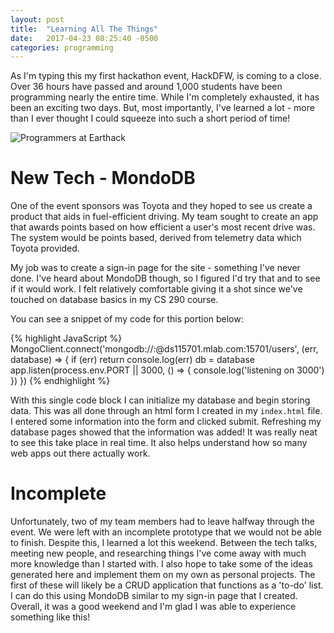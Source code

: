 ```yaml
---
layout: post
title:  "Learning All The Things"
date:   2017-04-23 08:25:40 -0500
categories: programming 
---
```


As I'm typing this my first hackathon event, HackDFW, is coming to a close. Over 36 hours have passed and around 1,000 students have been programming nearly the entire time. While I'm completely exhausted, it has been an exciting two days. But, most importantly, I've learned a lot - more than I ever thought I could squeeze into such a short period of time!

![Programmers at Earthack](https://c1.staticflickr.com/3/2930/33415902393_befacefec9_k.jpg")

New Tech - MondoDB
===================

One of the event sponsors was Toyota and they hoped to see us create a product that aids in fuel-efficient driving. My team sought to create an app that awards points based on how efficient a user's most recent drive was. The system would be points based, derived from telemetry data which Toyota provided. 

My job was to create a sign-in page for the site - something I've never done. I've heard about MondoDB though, so I figured I'd try that and to see if it would work. I felt relatively comfortable giving it a shot since we've touched on database basics in my CS 290 course.

You can see a snippet of my code for this portion below: 

{% highlight JavaScript %}
MongoClient.connect('mongodb://<dbuser>:<dbpassword>@ds115701.mlab.com:15701/users', (err, database) => {
  if (err) return console.log(err)
  db = database
  app.listen(process.env.PORT || 3000, () => {
    console.log('listening on 3000')
  })
})
{% endhighlight %}

With this single code block I can initialize my database and begin storing data. This was all done through an html form I created in my `index.html` file. I entered some information into the form and clicked submit. Refreshing my database pages showed that the information was added! It was really neat to see this take place in real time. It also helps understand how so many web apps out there actually work.

Incomplete
==========

Unfortunately, two of my team members had to leave halfway through the event. We were left with an incomplete prototype that we would not be able to finish. Despite this, I learned a lot this weekend. Between the tech talks, meeting new people, and researching things I've come away with much more knowledge than I started with. I also hope to take some of the ideas generated here and implement them on my own as personal projects. The first of these will likely be a CRUD application that functions as a 'to-do' list. I can do this using MondoDB similar to my sign-in page that I created. Overall, it was a good weekend and I'm glad I was able to experience something like this!